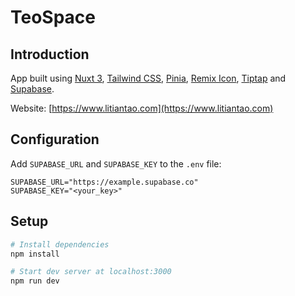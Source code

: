 # TeoSpace

## Introduction

App built using [Nuxt 3](https://nuxt.com), [Tailwind CSS](https://tailwindcss.com), [Pinia](https://pinia.vuejs.org), [Remix Icon](https://remixicon.com), [Tiptap](https://tiptap.dev) and [Supabase](https://supabase.com/).

Website: [https://www.litiantao.com](https://www.litiantao.com)

## Configuration

Add `SUPABASE_URL` and `SUPABASE_KEY` to the `.env` file:

```
SUPABASE_URL="https://example.supabase.co"
SUPABASE_KEY="<your_key>"
```

## Setup

```bash
# Install dependencies
npm install

# Start dev server at localhost:3000
npm run dev
```
